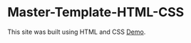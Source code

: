 # Master-Template-HTML-CSS
This site was built using HTML and CSS [Demo](https://ibrahim-himidi.github.io/Master-Template-HTML-CSS/).

